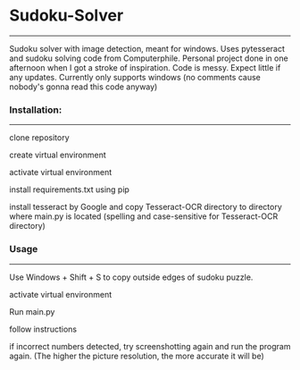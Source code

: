 # Sudoku-Solver
------

Sudoku solver with image detection, meant for windows. Uses pytesseract and sudoku solving code from Computerphile.
Personal project done in one afternoon when I got a stroke of inspiration. Code is messy. Expect little if any updates.
Currently only supports windows
(no comments cause nobody's gonna read this code anyway)

### Installation:
------

clone repository

create virtual environment

activate virtual environment

install requirements.txt using pip

install tesseract by Google and copy Tesseract-OCR directory to directory where main.py is located (spelling and case-sensitive for Tesseract-OCR directory)

### Usage
------

Use Windows + Shift + S to copy outside edges of sudoku puzzle.

activate virtual environment

Run main.py

follow instructions

if incorrect numbers detected, try screenshotting again and run the program again. (The higher the picture resolution, the more accurate it will be)

